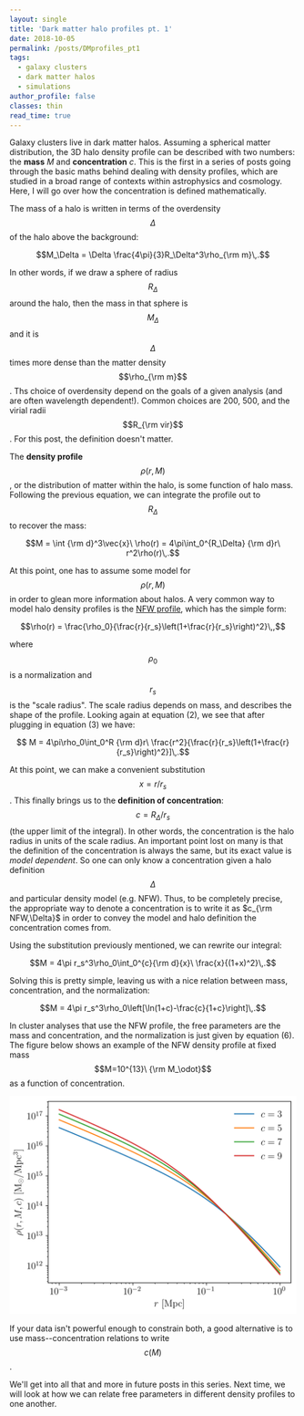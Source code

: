 ```yaml
---
layout: single
title: 'Dark matter halo profiles pt. 1'
date: 2018-10-05
permalink: /posts/DMprofiles_pt1
tags:
  - galaxy clusters
  - dark matter halos
  - simulations
author_profile: false
classes: thin
read_time: true
---
```


Galaxy clusters live in dark matter halos. Assuming a spherical matter distribution, the 3D halo density profile can be described with two numbers: the **mass** $M$ and **concentration** $c$. This is the first in a series of posts going through the basic maths behind dealing with density profiles, which are studied in a broad range of contexts within astrophysics and cosmology. Here, I will go over how the concentration is defined mathematically.

The mass of a halo is written in terms of the overdensity $$\Delta$$ of the halo above the background:

$$M_\Delta = \Delta \frac{4\pi}{3}R_\Delta^3\rho_{\rm m}\,.$$

In other words, if we draw a sphere of radius $$R_\Delta$$ around the halo, then the mass in that sphere is $$M_\Delta$$ and it is $$\Delta$$ times more dense than the matter density $$\rho_{\rm m}$$. Ths choice of overdensity depend on the goals of a given analysis (and are often wavelength dependent!). Common choices are 200, 500, and the virial radii $$R_{\rm vir}$$. For this post, the definition doesn't matter.

The **density profile** $$\rho(r,M)$$, or the distribution of matter within the halo, is some function of halo mass. Following the previous equation, we can integrate the profile out to $$R_\Delta$$ to recover the mass:

$$M = \int {\rm d}^3\vec{x}\ \rho(r) = 4\pi\int_0^{R_\Delta} {\rm d}r\ r^2\rho(r)\,.$$

At this point, one has to assume some model for $$\rho(r,M)$$ in order to glean more information about halos. A very common way to model halo density profiles is the [NFW profile](https://en.wikipedia.org/wiki/Navarro%E2%80%93Frenk%E2%80%93White_profile), which has the simple form:

$$\rho(r) = \frac{\rho_0}{\frac{r}{r_s}\left(1+\frac{r}{r_s}\right)^2}\,,$$

where $$\rho_0$$ is a normalization and $$r_s$$ is the "scale radius". The scale radius depends on mass, and describes the shape of the profile. Looking again at equation (2), we see that after plugging in equation (3) we have:

$$ M = 4\pi\rho_0\int_0^R {\rm d}r\ \frac{r^2}{\frac{r}{r_s}\left(1+\frac{r}{r_s}\right)^2}]\,.$$

At this point, we can make a convenient substitution $$x = r/r_s$$. This finally brings us to the **definition of concentration**: $$c = R_\Delta/r_s$$ (the upper limit of the integral). In other words, the concentration is the halo radius in units of the scale radius. An important point lost on many is that the definition of the concentration is always the same, but its exact value is *model dependent*. So one can only know a concentration given a halo definition $$\Delta$$ and particular density model (e.g. NFW). Thus, to be completely precise, the appropriate way to denote a concentration is to write it as $c_{\rm NFW,\Delta}$ in order to convey the model and halo definition the concentration comes from.

Using the substitution previously mentioned, we can rewrite our integral:

$$M = 4\pi r_s^3\rho_0\int_0^{c}{\rm d}{x}\ \frac{x}{(1+x)^2}\,.$$

Solving this is pretty simple, leaving us with a nice relation between mass, concentration, and the normalization:

$$M = 4\pi r_s^3\rho_0\left[\ln(1+c)-\frac{c}{1+c}\right]\,.$$

In cluster analyses that use the NFW profile, the free parameters are the mass and concentration, and the normalization is just given by equation (6). The figure below shows an example of the NFW density profile at fixed mass $$M=10^{13}\ {\rm M_\odot}$$ as a function of concentration.

![alt text](/assets/images/conc_example.png)


If your data isn't powerful enough to constrain both, a good alternative is to use mass--concentration relations to write $$c(M)$$.

We'll get into all that and more in future posts in this series. Next time, we will look at how we can relate free parameters in different density profiles to one another.